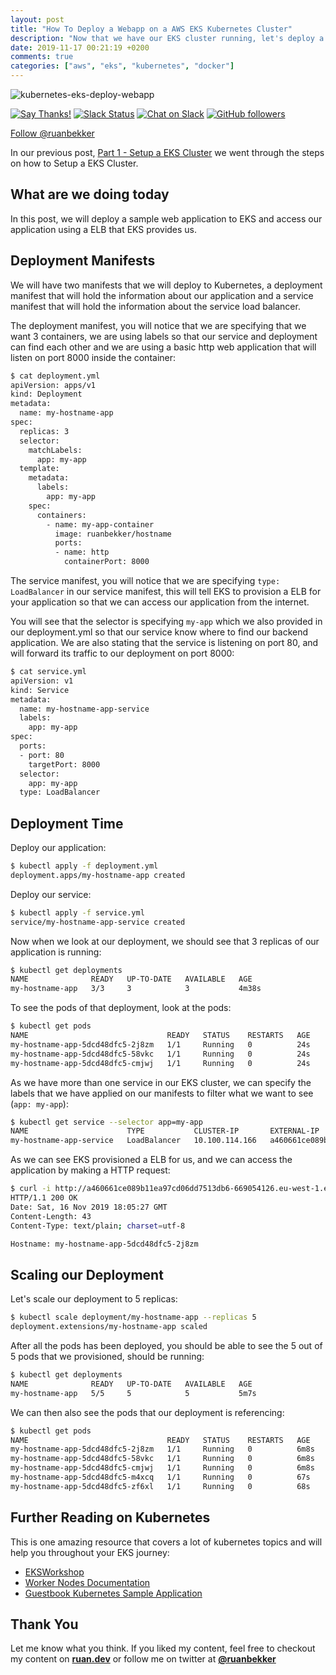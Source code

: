 ```yaml
---
layout: post
title: "How To Deploy a Webapp on a AWS EKS Kubernetes Cluster"
description: "Now that we have our EKS cluster running, let's deploy a web application to our Kubernetes Cluster"
date: 2019-11-17 00:21:19 +0200
comments: true
categories: ["aws", "eks", "kubernetes", "docker"] 
---
```


![kubernetes-eks-deploy-webapp](https://user-images.githubusercontent.com/567298/68999897-f59a3d00-08cf-11ea-83c7-8624e6048106.png)

[![Say Thanks!](https://img.shields.io/badge/Say%20Thanks-!-1EAEDB.svg)](https://saythanks.io/to/ruanbekker) [![Slack Status](https://linux-hackers-slack.herokuapp.com/badge.svg)](https://linux-hackers-slack.herokuapp.com/) [![Chat on Slack](https://img.shields.io/badge/chat-on_slack-orange.svg)](https://linux-hackers.slack.com/) [![GitHub followers](https://img.shields.io/github/followers/ruanbekker.svg?label=Follow&style=social)](https://github.com/ruanbekker)

<a href="https://twitter.com/ruanbekker?ref_src=twsrc%5Etfw" class="twitter-follow-button" data-show-count="false">Follow @ruanbekker</a><script async src="https://platform.twitter.com/widgets.js" charset="utf-8"></script>

In our previous post, [Part 1 - Setup a EKS Cluster](https://blog.ruanbekker.com/blog/2019/11/16/how-to-setup-a-aws-eks-kubernetes-cluster/) we went through the steps on how to Setup a EKS Cluster.

## What are we doing today

In this post, we will deploy a sample web application to EKS and access our application using a ELB that EKS provides us.

## Deployment Manifests

We will have two manifests that we will deploy to Kubernetes, a deployment manifest that will hold the information about our application and a service manifest that will hold the information about the service load balancer.

The deployment manifest, you will notice that we are specifying that we want 3 containers, we are using labels so that our service and deployment can find each other and we are using a basic http web application that will listen on port 8000 inside the container:

```bash
$ cat deployment.yml
apiVersion: apps/v1
kind: Deployment
metadata:
  name: my-hostname-app
spec:
  replicas: 3
  selector:
    matchLabels:
      app: my-app
  template:
    metadata:
      labels:
        app: my-app
    spec:
      containers:
        - name: my-app-container
          image: ruanbekker/hostname
          ports:
          - name: http
            containerPort: 8000
```

The service manifest, you will notice that we are specifying `type: LoadBalancer` in our service manifest, this will tell EKS to provision a ELB for your application so that we can access our application from the internet.

You will see that the selector is specifying `my-app` which we also provided in our deployment.yml so that our service know where to find our backend application. We are also stating that the service is listening on port 80, and will forward its traffic to our deployment on port 8000:

```bash
$ cat service.yml
apiVersion: v1
kind: Service
metadata:
  name: my-hostname-app-service
  labels:
    app: my-app
spec:
  ports:
  - port: 80
    targetPort: 8000
  selector:
    app: my-app
  type: LoadBalancer
```

## Deployment Time

Deploy our application:

```bash
$ kubectl apply -f deployment.yml
deployment.apps/my-hostname-app created
```

Deploy our service:

```bash
$ kubectl apply -f service.yml
service/my-hostname-app-service created
```

Now when we look at our deployment, we should see that 3 replicas of our application is running:

```bash
$ kubectl get deployments
NAME              READY   UP-TO-DATE   AVAILABLE   AGE
my-hostname-app   3/3     3            3           4m38s
```

To see the pods of that deployment, look at the pods:

```bash
$ kubectl get pods
NAME                               READY   STATUS    RESTARTS   AGE
my-hostname-app-5dcd48dfc5-2j8zm   1/1     Running   0          24s
my-hostname-app-5dcd48dfc5-58vkc   1/1     Running   0          24s
my-hostname-app-5dcd48dfc5-cmjwj   1/1     Running   0          24s
```

As we have more than one service in our EKS cluster, we can specify the labels that we have applied on our manifests to filter what we want to see (`app: my-app`):

```bash
$ kubectl get service --selector app=my-app
NAME                      TYPE           CLUSTER-IP       EXTERNAL-IP                                                              PORT(S)        AGE
my-hostname-app-service   LoadBalancer   10.100.114.166   a460661ce089b11ea97cd06dd7513db6-669054126.eu-west-1.elb.amazonaws.com   80:30648/TCP   2m29s
```

As we can see EKS provisioned a ELB for us, and we can access the application by making a HTTP request:

```bash
$ curl -i http://a460661ce089b11ea97cd06dd7513db6-669054126.eu-west-1.elb.amazonaws.com
HTTP/1.1 200 OK
Date: Sat, 16 Nov 2019 18:05:27 GMT
Content-Length: 43
Content-Type: text/plain; charset=utf-8

Hostname: my-hostname-app-5dcd48dfc5-2j8zm
```

## Scaling our Deployment

Let's scale our deployment to 5 replicas:

```bash
$ kubectl scale deployment/my-hostname-app --replicas 5
deployment.extensions/my-hostname-app scaled
```

After all the pods has been deployed, you should be able to see the 5 out of 5 pods that we provisioned, should be running:

```bash
$ kubectl get deployments
NAME              READY   UP-TO-DATE   AVAILABLE   AGE
my-hostname-app   5/5     5            5           5m7s
```

We can then also see the pods that our deployment is referencing:

```bash
$ kubectl get pods
NAME                               READY   STATUS    RESTARTS   AGE
my-hostname-app-5dcd48dfc5-2j8zm   1/1     Running   0          6m8s
my-hostname-app-5dcd48dfc5-58vkc   1/1     Running   0          6m8s
my-hostname-app-5dcd48dfc5-cmjwj   1/1     Running   0          6m8s
my-hostname-app-5dcd48dfc5-m4xcq   1/1     Running   0          67s
my-hostname-app-5dcd48dfc5-zf6xl   1/1     Running   0          68s
```

## Further Reading on Kubernetes

This is one amazing resource that covers a lot of kubernetes topics and will help you throughout your EKS journey:

- [EKSWorkshop](https://eksworkshop.com/introduction/)
- [Worker Nodes Documentation](https://docs.aws.amazon.com/eks/latest/userguide/worker.html)
- [Guestbook Kubernetes Sample Application](https://docs.aws.amazon.com/eks/latest/userguide/eks-guestbook.html)

## Thank You

Let me know what you think. If you liked my content, feel free to checkout my content on **[ruan.dev](https://ruan.dev/)** or follow me on twitter at **[@ruanbekker](https://twitter.com/ruanbekker)**

<center><script type='text/javascript' src='https://ko-fi.com/widgets/widget_2.js'></script><script type='text/javascript'>kofiwidget2.init('Buy Me a Coffee', '#46b798', 'A6423ZIQ');kofiwidget2.draw();</script></center>

